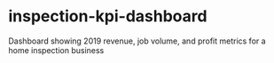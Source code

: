 # inspection-kpi-dashboard
Dashboard showing 2019 revenue, job volume, and profit metrics for a home inspection business
